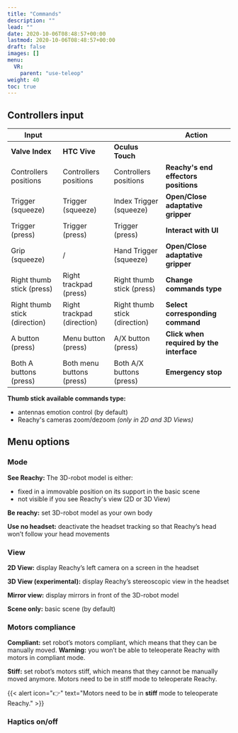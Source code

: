 ```yaml
---
title: "Commands"
description: ""
lead: ""
date: 2020-10-06T08:48:57+00:00
lastmod: 2020-10-06T08:48:57+00:00
draft: false
images: []
menu:
  VR:
    parent: "use-teleop"
weight: 40
toc: true
---
```


## Controllers input

|Input|  |  |Action|
|-----------------|--|--|------|
|**Valve Index**|**HTC Vive**|**Oculus Touch**||
|Controllers positions|Controllers positions|Controllers positions|**Reachy's end effectors positions**|
|Trigger (squeeze)|Trigger (squeeze)|Index Trigger (squeeze)|**Open/Close adaptative gripper**|
|Trigger (press)|Trigger (press)|Trigger (press)|**Interact with UI**|
|Grip (squeeze)| / |Hand Trigger (squeeze)|**Open/Close adaptative gripper**|
|Right thumb stick (press)|Right trackpad (press)|Right thumb stick (press)|**Change commands type**|
|Right thumb stick (direction)|Right trackpad (direction)|Right thumb stick (direction)|**Select corresponding command**|
|A button (press)|Menu button (press)|A/X button (press)|**Click when required by the interface**|
|Both A buttons (press)|Both menu buttons (press)|Both A/X buttons (press)|**Emergency stop**|

**Thumb stick available commands type:**
* antennas emotion control (by default)
* Reachy's cameras zoom/dezoom *(only in 2D and 3D Views)*

## Menu options

### Mode
**See Reachy:** The 3D-robot model is either:  
* fixed in a immovable position on its support in the basic scene
* not visible if you see Reachy's view (2D or 3D View)  

**Be reachy:** set 3D-robot model as your own body  

**Use no headset:** deactivate the headset tracking so that Reachy’s head won’t follow your head movements  

### View
**2D View:** display Reachy’s left camera on a screen in the headset  

**3D View (experimental):** display Reachy’s stereoscopic view in the headset

**Mirror view:** display mirrors in front of the 3D-robot model  

**Scene only:** basic scene (by default)

### Motors compliance
**Compliant:** set robot’s motors compliant, which means that they can be manually moved. **Warning:** you won’t be able to teleoperate Reachy with motors in compliant mode.  

**Stiff:** set robot’s motors stiff, which means that they cannot be manually moved anymore. Motors need to be in stiff mode to teleoperate Reachy.  

{{< alert icon="👉" text="Motors need to be in <b>stiff</b> mode to teleoperate Reachy." >}}

### Haptics on/off
